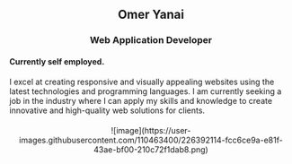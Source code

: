 ## <p align="center"><b>Omer Yanai</b></p>
### <p align="center"><b>Web Application Developer</b></p>
#### Currently self employed.
I excel at creating responsive and visually appealing websites using the latest technologies and programming languages. I am currently seeking a job in the industry where I can apply my skills and knowledge to create innovative and high-quality web solutions for clients.

####
<p align="center"> ![image](https://user-images.githubusercontent.com/110463400/226392114-fcc6ce9a-e81f-43ae-bf00-210c72f1dab8.png) </p>
